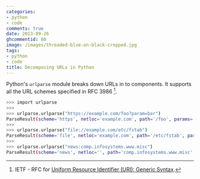 ```yaml
---
categories:
- python
- code
comments: true
date: 2013-09-26
ghcommentid: 80
image: /images/threaded-blue-on-black-cropped.jpg
tags:
- python
- code
title: Decomposing URLs in Python
---
```


Python's `urlparse` module breaks down URLs in to components. It supports all the URL schemes specified in RFC 3986 [^1].

```bash
>>> import urlparse
>>>
>>> urlparse.urlparse("https://example.com/foo?param=bar")
ParseResult(scheme='https', netloc='example.com', path='/foo', params='', query='param=bar', fragment='')
>>>
>>> urlparse.urlparse("file://example.com/etc/fstab")
ParseResult(scheme='file', netloc='example.com', path='/etc/fstab', params='', query='', fragment='')
>>>
>>> urlparse.urlparse("news:comp.infosystems.www.misc")
ParseResult(scheme='news', netloc='', path='comp.infosystems.www.misc', params='', query='', fragment='')
```

[^1]: IETF - RFC for [Uniform Resource Identifier (URI): Generic Syntax](https://tools.ietf.org/html/rfc3986).